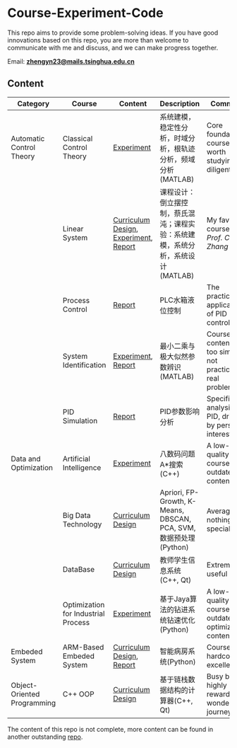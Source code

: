 # Course-Experiment-Code

This repo aims to provide some problem-solving ideas. If you have good innovations based on this repo, you are more than welcome to communicate with me and discuss, and we can make progress together.

Email: **zhengyn23@mails.tsinghua.edu.cn**

## Content
| Category      | Course | Content | Description| Comment|
| ----------- | ----------- | ----------- | ----------- |----------- |
| Automatic Control Theory | Classical Control Theory | [Experiment](https://github.com/ZhengYinan-AIR/Course-Experiment-Code/tree/main/Automatic%20Control%20Theory/Classical%20Control%20Theory/)|系统建模，稳定性分析，时域分析，根轨迹分析，频域分析(MATLAB) | Core foundational course, worth studying diligently
|| Linear System | [Curriculum Design](https://github.com/ZhengYinan-AIR/Course-Experiment-Code/tree/main/Automatic%20Control%20Theory/Linear%20System/Curriculum%20Design), [Experiment](https://github.com/ZhengYinan-AIR/Course-Experiment-Code/tree/main/Automatic%20Control%20Theory/Linear%20System/Experiment), [Report](https://github.com/ZhengYinan-AIR/Course-Experiment-Code/tree/main/Automatic%20Control%20Theory/Linear%20System/Report)|课程设计：倒立摆控制，蔡氏混沌；课程实验：系统建模，系统分析，系统设计(MATLAB) | My favorite course from *Prof. CK Zhang*
|| Process Control | [Report](https://github.com/ZhengYinan-AIR/Course-Experiment-Code/tree/main/Automatic%20Control%20Theory/Process%20Control/Report) | PLC水箱液位控制 | The practical application of PID control, nice
|| System Identification | [Experiment](https://github.com/ZhengYinan-AIR/Course-Experiment-Code/tree/main/Automatic%20Control%20Theory/System%20Identification), [Report](https://github.com/ZhengYinan-AIR/Course-Experiment-Code/blob/main/Automatic%20Control%20Theory/System%20Identification/System%20Identification.pdf)|最小二乘与极大似然参数辨识(MATLAB) | Course content is too simple, not practical for real problems
|| PID Simulation | [Report](https://github.com/ZhengYinan-AIR/Course-Experiment-Code/blob/main/Automatic%20Control%20Theory/PID%20Simulation.pdf) | PID参数影响分析 | Specific analysis of PID, driven by personal interest
| Data and Optimization | Artificial Intelligence | [Experiment](https://github.com/ZhengYinan-AIR/Course-Experiment-Code/tree/main/Data%20and%20Optimization/Artificial%20Intelligence/A%20Star)|八数码问题A*搜索(C++)|A low-quality course with outdated AI content
|| Big Data Technology | [Curriculum Design](https://github.com/ZhengYinan-AIR/Course-Experiment-Code/tree/main/Data%20and%20Optimization/Big%20Data%20Technology)|Apriori, FP-Growth, K-Means, DBSCAN, PCA, SVM, 数据预处理(Python) | Average, nothing special
|| DataBase | [Curriculum Design](https://github.com/ZhengYinan-AIR/Course-Experiment-Code/tree/main/Data%20and%20Optimization/DataBase)|教师学生信息系统(C++, Qt) | Extremely useful
|| Optimization for Industrial Process | [Experiment](https://github.com/ZhengYinan-AIR/Course-Experiment-Code/tree/main/Data%20and%20Optimization/Optimization%20for%20Industrial%20Process)|基于Jaya算法的钻进系统钻速优化(Python) | A low-quality course with outdated optimization content
|Embeded System | ARM-Based Embeded System|[Curriculum Design](https://github.com/ZhengYinan-AIR/Course-Experiment-Code/tree/main/Embeded%20System), [Report](https://github.com/ZhengYinan-AIR/Course-Experiment-Code/blob/main/Embeded%20System/Embeded-System.pdf)|智能病房系统(Python) |Course is hardcore, excellent
| Object-Oriented Programming |C++ OOP |[Curriculum Design](https://github.com/ZhengYinan-AIR/Course-Experiment-Code/tree/main/Object-Oriented%20Programming)|基于链栈数据结构的计算器(C++, Qt) | Busy but highly rewarding, wonderful journey

  The content of this repo is not complete, more content can be found in another outstanding [repo](https://github.com/ZZXF11/CUGer_Automation_repo).
